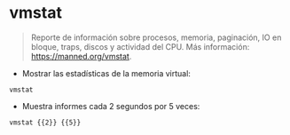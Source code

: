 # vmstat

> Reporte de información sobre procesos, memoria, paginación, IO en bloque, traps, discos y actividad del CPU.
> Más información: <https://manned.org/vmstat>.

- Mostrar las estadísticas de la memoria virtual:

`vmstat`

- Muestra informes cada 2 segundos por 5 veces:

`vmstat {{2}} {{5}}`
